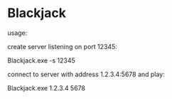 # Blackjack
usage:

create server listening on port 12345:

Blackjack.exe -s 12345


connect to server with address 1.2.3.4:5678 and play:

Blackjack.exe 1.2.3.4 5678
